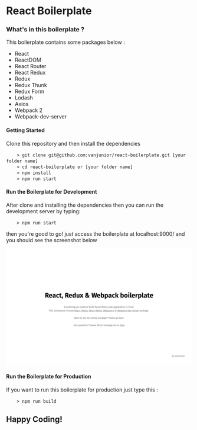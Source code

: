 # React Boilerplate

### What's in this boilerplate ? ###

This boilerplate contains some packages below :
- React
- ReactDOM
- React Router
- React Redux
- Redux
- Redux Thunk
- Redux Form
- Lodash
- Axios
- Webpack 2
- Webpack-dev-server


#### Getting Started ###

Clone this repository and  then install the dependencies
```
    > git clone git@github.com:vanjunior/react-boilerplate.git [your folder name]
    > cd react-boilerplate or [your folder name]
    > npm install
    > npm run start
```


#### Run the Boilerplate for Development ###

After clone and installing the dependencies then you can run the development server by typing:
```
    > npm run start
```
then you're good to go! just access the boilerplate at localhost:9000/ and you should see the screenshot below

![Screenshot](/public/img/screenshot.png?raw=true "Screenshot")

#### Run the Boilerplate for Production ###

If you want to run this boilerplate for production just type this :
```
    > npm run build
```

## Happy Coding! ##
